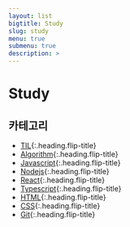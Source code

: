 ```yaml
---
layout: list
bigtitle: Study
slug: study
menu: true
submenu: true
description: >
---
```


# Study

## 카테고리

- [TIL]{:.heading.flip-title}
- [Algorithm]{:.heading.flip-title}
- [Javascript]{:.heading.flip-title}
- [Nodejs]{:.heading.flip-title}
- [React]{:.heading.flip-title}
- [Typescript]{:.heading.flip-title}
- [HTML]{:.heading.flip-title}
- [CSS]{:.heading.flip-title}
- [Git]{:.heading.flip-title}

[til]: /til/
[algorithm]: /algorithm/
[javascript]: /javascript/
[nodejs]: /nodejs/
[react]: /react/
[typescript]: /typescript/
[html]: /html/
[css]: /css/
[git]: /git/
